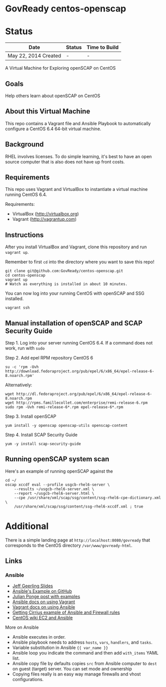 GovReady centos-openscap
=============================

# Status

| Date         | Status | Time to Build |
|--------------|-------------|-------------|
| May 22, 2014 Created| - | - |

A Virtual Machine for Exploring openSCAP on CentOS

## Goals

Help others learn about openSCAP on CentOS

## About this Virtual Machine

This repo contains a Vagrant file and Ansible Playbook to automatically configure a CentOS 6.4 64-bit virtual machine.

## Background

RHEL involves licenses. To do simple learning, it's best to have an open source computer that is also does not have up front costs.

## Requirements
This repo uses Vagrant and VirtualBox to instantiate a virtual machine running CentOS 6.4.

Requirements:
- VirtualBox (http://virtualbox.org)
- Vagrant (http://vagrantup.com)

## Instructions
After you install VirtualBox and Vagrant, clone this repository and run `vagrant up`.

Remember to first `cd` into the directory where you want to save this repo!

```
git clone git@github.com:GovReady/centos-openscap.git
cd centos-openscap
vagrant up
# Watch as everything is installed in about 10 minutes.
```

You can now log into your running CentOS with openSCAP and SSG installed.
```
vagrant ssh
```

## Manual installation of openSCAP and SCAP Security Guide

Step 1. Log into your server running CentOS 6.4. If a command does not work, run with `sudo`

Step 2. Add epel RPM repository CentOS 6
```
su -c 'rpm -Uvh http://download.fedoraproject.org/pub/epel/6/x86_64/epel-release-6-8.noarch.rpm'
```
Alternatively:
```
wget http://dl.fedoraproject.org/pub/epel/6/x86_64/epel-release-6-8.noarch.rpm
wget http://rpms.famillecollet.com/enterprise/remi-release-6.rpm
sudo rpm -Uvh remi-release-6*.rpm epel-release-6*.rpm
```

Step 3. Install openSCAP
```
yum install -y openscap openscap-utils openscap-content
```

Step 4. Install SCAP Security Guide
```
yum -y install scap-security-guide
```

## Running openSCAP system scan
Here's an example of running openSCAP against the 

```
cd ~/
oscap xccdf eval --profile usgcb-rhel6-server \
	--results ~/usgcb-rhel6-server.xml \
	--report ~/usgcb-rhel6-server.html \
	--cpe /usr/share/xml/scap/ssg/content/ssg-rhel6-cpe-dictionary.xml \
	/usr/share/xml/scap/ssg/content/ssg-rhel6-xccdf.xml ; true

```

# Additional
There is a simple landing page at `http://localhost:8080/govready` that corresponds to the CentOS directory `/var/www/govready-html`.

## Links

### Ansible
* [Jeff Geerling Slides](http://www.slideshare.net/geerlingguy/local-development-on-virtual-machines-vagrant-virtualbox-and-ansible)
* [Ansible's Example on GitHub](https://github.com/ansible/ansible-examples/tree/master/lamp_simple)
* [Julian Ponge post with examples](http://julien.ponge.org/blog/scalable-and-understandable-provisioning-with-ansible-and-vagrant/)
* [Ansible docs on using Vagrant](http://docs.ansible.com/guide_vagrant.html)
* [Vagrant docs on using Ansible](http://docs.vagrantup.com/v2/provisioning/ansible.html)
* [Getting Cirrius example of Ansible and Firewall rules](http://www.gettingcirrius.com/2013/11/configure-iptables-with-ansible.html)
* [CentOS wiki EC2 and Ansible](http://wiki.centos.org/Cloud/Manage/Ansible)

More on Ansible
* Ansible executes in order.
* Ansible playbook needs to address `hosts`, `vars`, `handlers`, and `tasks`. 
* Variable substitution in Ansible `{{ var_name }}` 
* Ansible loop you indicate the command and then add `with_items` YAML list. 
* Ansible copy file by defaults copies `src` from Ansible computer to `dest` on guest (target) server. You can set mode and ownership
* Copying files really is an easy way manage firewalls and vhost configurations.
